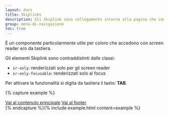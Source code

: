 ```yaml
---
layout: docs
title: Skiplinks
description: Gli Skiplink sono collegamento interno alla pagina che consentono agli utenti di accedere direttamente al contenuto principale della pagina saltando il menu di navigazione.
group: menu-di-navigazione
toc: true
---
```


È un componente particolarmente utile per coloro che accedono con screen reader e/o da tastiera.

Gli elementi Skiplink sono contraddistinti dalle classi:

- `sr-only`: renderizzati solo per gli screen reader
- `sr-only-focusable`: renderizzati solo al focus

Per attivare la funzionalità si digita da tastiera il tasto: **TAB**. 

{% capture example %}
<div class="skiplinks">
  <a class="sr-only sr-only-focusable" href="#">Vai al contenuto principale</a>
  <a class="sr-only sr-only-focusable" href="#">Vai al footer</a>
</div>
{% endcapture %}{% include example.html content=example %}
    

